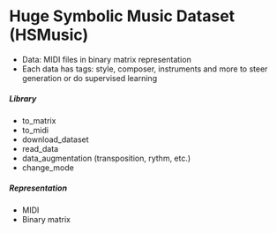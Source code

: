 # Huge Symbolic Music Dataset (HSMusic)
* Data: MIDI files in binary matrix representation
* Each data has tags: style, composer, instruments and more to steer generation or do supervised learning

##### Library
* to_matrix
* to_midi
* download_dataset
* read_data
* data_augmentation (transposition, rythm, etc.)
* change_mode

##### Representation
* MIDI
* Binary matrix

